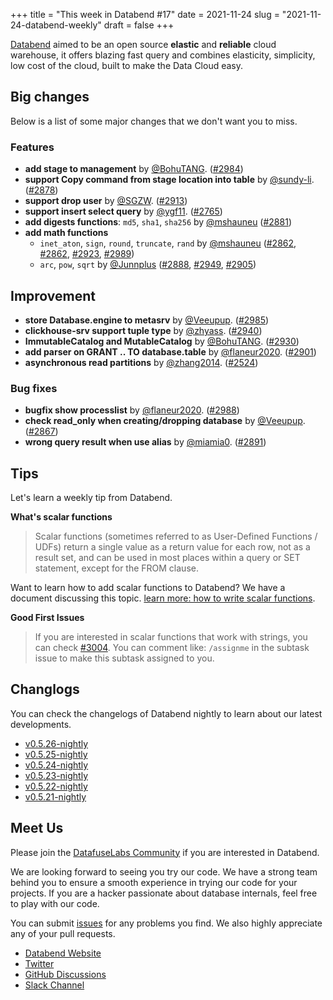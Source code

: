 +++
title = "This week in Databend #17"
date = 2021-11-24
slug = "2021-11-24-databend-weekly"
draft = false
+++

[Databend](https://github.com/datafuselabs/databend) aimed to be an open source **elastic** and **reliable** cloud warehouse, it offers blazing fast query and combines elasticity, simplicity, low cost of the cloud, built to make the Data Cloud easy.

## Big changes

Below is a list of some major changes that we don't want you to miss.

### Features

- **add stage to management** by [@BohuTANG](https://github.com/BohuTANG). ([#2984](https://github.com/datafuselabs/databend/pull/2984))
- **support Copy command from stage location into table** by [@sundy-li](https://github.com/SGZW). ([#2878](https://github.com/datafuselabs/databend/pull/2878))
- **support drop user** by [@SGZW](https://github.com/SGZW). ([#2913](https://github.com/datafuselabs/databend/pull/2913))
- **support insert select query** by [@ygf11](https://github.com/ygf11). ([#2765](https://github.com/datafuselabs/databend/pull/2765))
- **add digests functions**: `md5`, `sha1`, `sha256` by [@mshauneu](https://github.com/mshauneu) ([#2881](https://github.com/datafuselabs/databend/pull/2881))
- **add math functions**
  - `inet_aton`, `sign`, `round`, `truncate`, `rand` by [@mshauneu](https://github.com/mshauneu) ([#2862](https://github.com/datafuselabs/databend/pull/2862), [#2862](https://github.com/datafuselabs/databend/pull/2862), [#2923](https://github.com/datafuselabs/databend/pull/2923), [#2989](https://github.com/datafuselabs/databend/pull/2989))
  - `arc`, `pow`, `sqrt` by [@Junnplus](https://github.com/Junnplus) ([#2888](https://github.com/datafuselabs/databend/pull/2888), [#2949](https://github.com/datafuselabs/databend/pull/2949), [#2905](https://github.com/datafuselabs/databend/pull/2905))

## Improvement

- **store Database.engine to metasrv** by [@Veeupup](https://github.com/Veeupup). ([#2985](https://github.com/datafuselabs/databend/pull/2985))
- **clickhouse-srv support tuple type** by [@zhyass](https://github.com/zhyass). ([#2940](https://github.com/datafuselabs/databend/pull/2940))
- **ImmutableCatalog and MutableCatalog** by [@BohuTANG](https://github.com/BohuTANG). ([#2930](https://github.com/datafuselabs/databend/pull/2930))
- **add parser on GRANT .. TO database.table** by [@flaneur2020](https://github.com/flaneur2020). ([#2901](https://github.com/datafuselabs/databend/pull/2901))
- **asynchronous read partitions** by [@zhang2014](https://github.com/zhang2014). ([#2524](https://github.com/datafuselabs/databend/pull/2524))

### Bug fixes

- **bugfix show processlist** by [@flaneur2020](https://github.com/flaneur2020). ([#2988](https://github.com/datafuselabs/databend/pull/2988))
- **check read_only when creating/dropping database** by [@Veeupup](https://github.com/Veeupup). ([#2867](https://github.com/datafuselabs/databend/pull/2867))
- **wrong query result when use alias** by [@miamia0](https://github.com/miamia0). ([#2891](https://github.com/datafuselabs/databend/pull/2891))

## Tips

Let's learn a weekly tip from Databend.

**What's scalar functions**

> Scalar functions (sometimes referred to as User-Defined Functions / UDFs) return a single value as a return value for each row, not as a result set, and can be used in most places within a query or SET statement, except for the FROM clause.

Want to learn how to add scalar functions to Databend? We have a document discussing this topic. [learn more: how to write scalar functions](https://databend.rs/development/how-to-write-scalar-functions/).

**Good First Issues**

> If you are interested in scalar functions that work with strings, you can check [#3004](https://github.com/datafuselabs/databend/issues/3004). You can comment like: `/assignme` in the subtask issue to make this subtask assigned to you.

## Changlogs

You can check the changelogs of Databend nightly to learn about our latest developments.

- [v0.5.26-nightly](https://github.com/datafuselabs/databend/releases/tag/v0.5.26-nightly)
- [v0.5.25-nightly](https://github.com/datafuselabs/databend/releases/tag/v0.5.25-nightly)
- [v0.5.24-nightly](https://github.com/datafuselabs/databend/releases/tag/v0.5.24-nightly)
- [v0.5.23-nightly](https://github.com/datafuselabs/databend/releases/tag/v0.5.23-nightly)
- [v0.5.22-nightly](https://github.com/datafuselabs/databend/releases/tag/v0.5.22-nightly)
- [v0.5.21-nightly](https://github.com/datafuselabs/databend/releases/tag/v0.5.21-nightly)

## Meet Us

Please join the [DatafuseLabs Community](https://github.com/datafuselabs/) if you are interested in Databend.

We are looking forward to seeing you try our code. We have a strong team behind you to ensure a smooth experience in trying our code for your projects.
If you are a hacker passionate about database internals, feel free to play with our code.

You can submit [issues](https://github.com/datafuselabs/databend/issues) for any problems you find. We also highly appreciate any of your pull requests.

- [Databend Website](https://databend.rs)
- [Twitter](https://twitter.com/Datafuse_Labs)
- [GitHub Discussions](https://github.com/datafuselabs/databend/discussions)
- [Slack Channel](https://datafusecloud.slack.com/join/shared_invite/zt-nojrc9up-50IRla1Y1h56rqwCTkkDJA)
